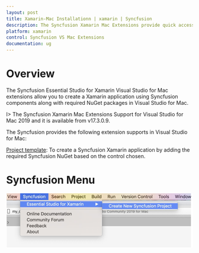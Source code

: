 ```yaml
---
layout: post
title: Xamarin-Mac Installationn | xamarin | Syncfusion
description: The Syncfusion Xamarin Mac Extensions provide quick access to create or configure the Syncfusion Xamarin projects
platform: xamarin
control: Syncfusion VS Mac Extensions
documentation: ug
---
```


# Overview

The Syncfusion Essential Studio for Xamarin Visual Studio for Mac extensions allow you to create a Xamarin application using Syncfusion components along with required NuGet packages in Visual Studio for Mac. 

I> The Syncfusion Xamarin Mac Extensions Support for Visual Studio for Mac 2019 and it is available from v17.3.0.9.

The Syncfusion provides the following extension supports in Visual Studio for Mac:

[Project template](https://help.syncfusion.com/xamarin/visual-studio-integration/visual-studio-mac-extensions/create-project): To create a Syncfusion Xamarin application by adding the required Syncfusion NuGet based on the control chosen.

# Syncfusion Menu

![Syncfusion Menu in Visual Studio Mac](Overview_images/Syncfusion_Menu_OverView.PNG)


